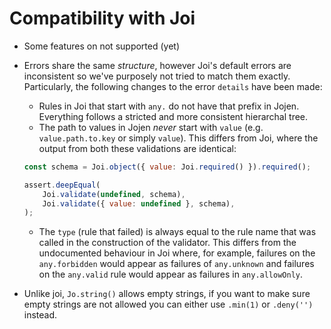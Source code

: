 # Compatibility with Joi

 - Some features on not supported (yet)
 - Errors share the same _structure_, however Joi's default errors are inconsistent so we've purposely not tried to match them exactly. Particularly, the following changes to the error `details` have been made:
    - Rules in Joi that start with `any.` do not have that prefix in Jojen. Everything follows a stricted and more consistent hierarchal tree.
    - The path to values in Jojen _never_ start with `value` (e.g. `value.path.to.key` or simply `value`). This differs from Joi, where the output from both these validations are identical:

    ```js
    const schema = Joi.object({ value: Joi.required() }).required();

    assert.deepEqual(
        Joi.validate(undefined, schema),
        Joi.validate({ value: undefined }, schema),
    );
    ```

    - The `type` (rule that failed) is always equal to the rule name that was called in the construction of the validator. This differs from the undocumented behaviour in Joi where, for example, failures on the `any.forbidden` would appear as failures of `any.unknown` and failures on the `any.valid` rule would appear as failures in `any.allowOnly`.
- Unlike joi, `Jo.string()` allows empty strings, if you want to make sure empty strings are not allowed you can either use `.min(1)` or `.deny('')` instead.
